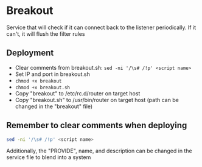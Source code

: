 # Breakout
Service that will check if it can connect back to the listener periodically. If it can't, it will flush the filter rules

## Deployment
 - Clear comments from breakout.sh: ```sed -ni '/\s# /!p' <script name>```
 - Set IP and port in breakout.sh
 - ```chmod +x breakout```
 - ```chmod +x breakout.sh```
 - Copy "breakout" to /etc/rc.d/router on target host
 - Copy "breakout.sh" to /usr/bin/router on target host (path can be changed in the "breakout" file)

## **Remember to clear comments when deploying**
```bash
sed -ni '/\s# /!p' <script name>
```

Additionally, the "PROVIDE", name, and description can be changed in the service file to blend into a system